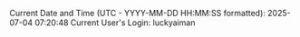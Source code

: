 Current Date and Time (UTC - YYYY-MM-DD HH:MM:SS formatted): 2025-07-04 07:20:48
Current User's Login: luckyaiman
